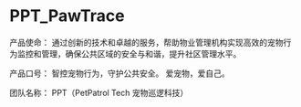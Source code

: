 # PPT_PawTrace

产品使命：
	通过创新的技术和卓越的服务，帮助物业管理机构实现高效的宠物行为监控和管理，确保公共区域的安全与和谐，提升社区管理水平。

产品口号：
	智控宠物行为，守护公共安全。  爱宠物，爱自己。

团队名称：
	PPT（PetPatrol Tech  宠物巡逻科技）
